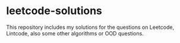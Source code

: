 # leetcode-solutions
This repository includes my solutions for the questions on Leetcode, Lintcode, also some other algorithms or OOD questions.
